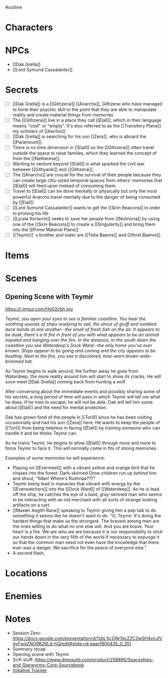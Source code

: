 #outline
# Characters
# NPCs
- [[Dak Grella]]
- [[Lord Symund Cassalanter]]

# Secrets
- [ ] [[Dak Grella]] is a [[Githzerai]] [[Anarchs]], Githzerai who have managed to hone their psychic skill to the point that they are able to manipulate reality and create material things from memories. 
- [ ] The [[Githzerai]] live in a place they call [[Elall]], which in their language means "void" or "empty". It's also referred to as the [[Transitory Plane]] my scholars of [[Aerilon]]
- [ ] [[Dak Grella]] is searching for his son [[Zera]], who is aboard the [[Paramount]].
- [ ] There is no time dimension in [[Elall]] so the [[Githzerai]] often travel outside the space to raise families, which they learned the concept of from the [[Netherese]].
- [ ] Wanting to venture beyond [[Elall]] is what sparked the civil war between [[Githyanki]] and [[Githzerai]].
- [ ] The [[Anarchs]] are crucial for the survival of their people because they can create large citiy-sized temporal spaces from others' memories that [[Elall]] will feed upon instead of consuming them.
- [ ] Travel to [[Elall]] can be done mentally or physically but only the most powerful Anarchs travel mentally due to the danger of being consumed by [[Elall]]
- [ ] [[Lord Symund Cassalanter]] wants to get the [[Sirin Beacons]] in order to prolong his life
- [ ] [[Lyrala Xorlarrin]] seeks to save her people from [[Nulmoria]] by using one of the [[Sirin Beacons]] to create a [[Singularity]] and bring them into the [[Prime Material Plane]]
- [ ] [[Teymir]]' s brother and sister are [[Telta Baenre]] and [[Ithrel Baenre]].

# Items
# Scenes

## Opening Scene with Teymir
https://i.imgur.com/Hg02cbh.jpg

*Teymir, you open your eyes to see a familiar coastline. You hear the soothing sounds of ships readying to sail, the shout of gruff and tumbled deck hands at one another--the smell of fresh fish on the air. It appears to be dusk, there's a lit fire in front of you with what appears to be an animal impaled and hanging over the fire. In the distance, to the south down the coastline you see Waterdeep's Dock Ward--the only home you've ever known. Ships appear to be going and coming and the city appears to be bustling. Next to the fire, you see a discolored, time-worn brown wide-brimmed hat.*

As Teymir begins to walk around, the further away he goes from Waterdeep, the more reality around him will start to show its cracks. He will soon meet [[Dak Grella]] coming back from hunting a wolf.

After conversing about the immediate events and possibly sharing some of his secrets, a long period of time will pass in which Teymir will tell me what he does. If he tries to escape, he will not be able. Dak will tell him some about [[Elall]] and the need for mental protection.

Dak has grown fond of the people in [[Toril]] since he has been visiting occasionally and had his son [[Zera]] here. He wants to keep the people of [[Toril]] from being helpless in facing [[Elall]] by training someone who can handle it and he thinks Teymir can. 

As he trains Teymir, he begins to allow [[Elall]] through more and more to force Teymir to face it. This will normally come in fits of strong memories.

Examples of some memories he will experience:

- Playing on [[Evermeet]] with a vibrant yellow and orange bird that he chases into the forest. Dark-skinned Drow children run up behind him and shout, "Ildan! Where's Rushnaa??!!"
 - Teymir being lead in manacles that vibrant with energy by the [[Everwatchers]] into the [[Dock Ward]] of [[Waterdeep]]. As he is lead off the ship, he catches the eye of a bald, gray-skinned man who seems to be interacting with an old merchant with all sorts of strange looking artifacts on a cart.
 - [[Master Aegith Rane]] speaking to Teymir giving him a pep talk to do something it seems like he doesn't want to do. "O, Teymir. It's doing the hardest things that make us the strongest. The bravest among men are the ones willing to do what no one else will. And you are brave. Your heart is a fire. We are who we are because it is our responsibility to stick our hands down in the very filth of the world if necessary to expunge it so that the common man need not even have the knowledge that there ever was a danger. We sacrifice for the peace of everyone else."
 - A second flash, 

# Locations
# Enemies
# Notes
- Session Zero: https://docs.google.com/presentation/d/1zbL1jc2jNrStcZZC3wSH4xnJlVgyFwqZNO9B26Ld-hQ/edit#slide=id.gaacf800435_0_351
- Summary recap
- Opening scene with Teymir
- Scifi stuff: https://www.dmsguild.com/product/258895/Spaceships-and-Starwyrms-Core-Sourcebook
- [Initiative Tracker](https://www.improved-initiative.com/)






